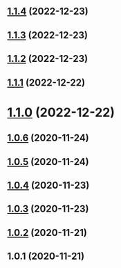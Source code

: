## [1.1.4](https://github.com/余聪/babel-helper-decorate-react/compare/v1.1.3...v1.1.4) (2022-12-23)

## [1.1.3](https://github.com/余聪/babel-helper-decorate-react/compare/v1.1.2...v1.1.3) (2022-12-23)

## [1.1.2](https://github.com/余聪/babel-helper-decorate-react/compare/v1.1.1...v1.1.2) (2022-12-23)

## [1.1.1](https://github.com/余聪/babel-helper-decorate-react/compare/v1.1.0...v1.1.1) (2022-12-22)

# [1.1.0](https://github.com/余聪/babel-helper-decorate-react/compare/v1.0.6...v1.1.0) (2022-12-22)

## [1.0.6](https://github.com/余聪/babel-helper-decorate-react/compare/v1.0.5...v1.0.6) (2020-11-24)

## [1.0.5](https://github.com/余聪/babel-helper-decorate-react/compare/v1.0.4...v1.0.5) (2020-11-24)

## [1.0.4](https://github.com/余聪/babel-helper-decorate-react/compare/v1.0.3...v1.0.4) (2020-11-23)

## [1.0.3](https://github.com/余聪/babel-helper-decorate-react/compare/v1.0.2...v1.0.3) (2020-11-23)

## [1.0.2](https://github.com/余聪/babel-helper-decorate-react/compare/v1.0.1...v1.0.2) (2020-11-21)

## 1.0.1 (2020-11-21)
